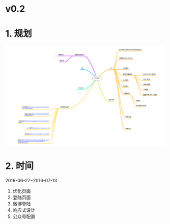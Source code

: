 # v0.2

# 1. 规划

![规划](QQ20160629-0.png)

# 2. 时间

2016-06-27~2016-07-13

1. 优化页面
2. 登陆页面
3. 微博登陆
4. 响应式设计
5. 公众号配置